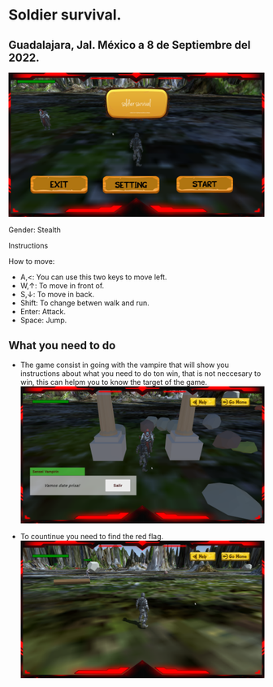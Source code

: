 # Soldier survival.

## Guadalajara, Jal. México a 8 de Septiembre del 2022.


![Vadim01j12feradim's Streak](./readmeImages/SoldierSurvival_2022B.pdf-image-003.png)

Gender: Stealth

Instructions

How to move:
* A,<: You can use this two keys to move left.
* W,↑: To move in front of.
* S,↓: To move in back.
* Shift: To change betwen walk and run.
* Enter: Attack.
* Space: Jump.

## What you need to do
* The game consist in going with the vampire that will show you instructions about what you need to do ton win, that is not neccesary to win, this can helpm you to know the target of the game.
![Vadim01j12feradim's Streack](./readmeImages/SoldierSurvival_2022B.pdf-image-004.png)

* To countinue you need to find the red flag.
![Vadim01j12feradim's Streack](./readmeImages/SoldierSurvival_2022B.pdf-image-005.png)
